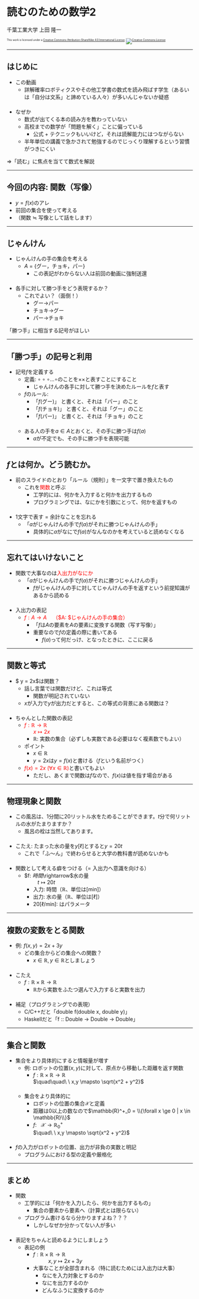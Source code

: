 $\newcommand{\V}[1]{\boldsymbol{#1}}$

# 読むのための数学2

千葉工業大学 上田 隆一

<p style="font-size:50%">
This work is licensed under a <a rel="license" href="http://creativecommons.org/licenses/by-sa/4.0/">Creative Commons Attribution-ShareAlike 4.0 International License</a>.
<a rel="license" href="http://creativecommons.org/licenses/by-sa/4.0/">
<img alt="Creative Commons License" style="border-width:0" src="https://i.creativecommons.org/l/by-sa/4.0/88x31.png" /></a>
</p>

---

## はじめに

* この動画
    * 詳解確率ロボティクスやその他工学書の数式を読み飛ばす学生（あるいは「自分は文系」と諦めている人々）が多いんじゃないか疑惑<br />　
* なぜか
    * 数式が出てくる本の読み方を教わっていない
    * 高校までの数学が「問題を解く」ことに偏っている
        * 公式 + テクニックもいいけど，それは読解能力にはつながらない
    * 半年単位の講義で急かされて勉強するのでじっくり理解するという習慣がつきにくい


$\Rightarrow$「読む」に焦点を当てて数式を解説

---

## 今回の内容: 関数（写像）

* $y = f(x)$のアレ
* 前回の集合を使って考える
* （関数 $\fallingdotseq$ 写像として話をします）

---

## じゃんけん

* じゃんけんの手の集合を考える
  * $A$ = {グー，チョキ，パー}
    * この表記がわからない人は前回の動画に強制送還<br />　
* 各手に対して勝つ手をどう表現するか？
  * これでよい？（面倒！）
    * グー$\rightarrow$パー
    * チョキ$\rightarrow$グー
    * パー$\rightarrow$チョキ

「勝つ手」に相当する記号がほしい

---

## 「勝つ手」の記号と利用

* 記号$f$を定義する
  * 定義: $\circ\circ\circ\dots\circ$のことを$\times\times$と表すことにすること
    * じゃんけんの各手に対して勝つ手を決めたルールを$f$と表す
  * $f$のルール: 
    * 「$f$(グー)」 と書くと、それは「パー」のこと
    * 「$f$(チョキ)」 と書くと、それは「グー」のこと
    * 「$f$(パー)」 と書くと、それは「チョキ」のこと<br />　
  * ある人の手を$a \in A$とおくと、その手に勝つ手は$f(a)$
    * $a$が不定でも、その手に勝つ手を表現可能

---


## $f$とは何か。どう読むか。

* 前のスライドのとおり「ルール（規則）」を一文字で置き換えたもの
  * これを<span style="color:red">関数</span>と呼ぶ
    * 工学的には、何かを入力すると何かを出力するもの
    * プログラミングでは、なにかを引数にとって、何かを返すもの<br />　
* 1文字で表す = 余計なことを忘れる
    * 「$a$がじゃんけんの手で$f(a)$がそれに勝つじゃんけんの手」
      * 具体的に$a$がなにで$f(a)$がなんなのかを考えていると読めなくなる

---

## 忘れてはいけないこと

* 関数で大事なのは<span style="color:red">入出力がなにか</span>
  * 「$a$がじゃんけんの手で$f(a)$がそれに勝つじゃんけんの手」
    * $f$がじゃんけんの手に対してじゃんけんの手を返すという前提知識があるから読める<br />　
* 入出力の表記
  * <span style="color:red">$f: A \rightarrow A \quad$（$A: $じゃんけんの手の集合）</span>
    * 「$f$は$A$の要素を$A$の要素に変換する関数（写す写像）」
    * 重要なので$f$の定義の際に書いてある
      * $f(a)$って何だっけ、となったときに、ここに戻る

---

## 関数と等式

* $ y = 2x$は関数？
  * 話し言葉では関数だけど、これは等式
    * 関数が明記されていない
  * $x$が入力で$y$が出力だとすると、この等式の背景にある関数は？<br />　
* ちゃんとした関数の表記
  * <span style="color:red">$f: \mathbb{R} \to \mathbb{R}$<br />
$\quad\ \ x \mapsto 2x$</span>
    * $\mathbb{R}$: 実数の集合（必ずしも実数である必要はなく複素数でもよい）
  * ポイント
    * $x \in \mathbb{R}$
    * $y = 2x$は$y = f(x)$と書ける（$f$という名前がつく）
  * <span style="color:red">$f(x) = 2x \ (\forall x \in \mathbb{R})$</span>と書いてもよい
    * ただし、あくまで関数は$f$なので、$f(x)$は値を指す場合がある

---

## 物理現象と関数

* この風呂は、1分間に20リットル水をためることができます。$t$分で何リットルの水がたまりますか？
  * 風呂の栓は当然してあります。<br />　
* こたえ: たまった水の量を$y$[$\ell$]とすると$y=20t$
  * これで「ふ〜ん」で終わらせると大学の教科書が読めないかも<br />　
* 関数として考える癖をつける（= 入出力へ意識を向ける）
  * $f: $時間$\rightarrow$水の量<br />
  $\qquad\ t \mapsto 20t$
    * 入力: 時間（$\mathbb{R}$、単位は[min]）
    * 出力: 水の量（$\mathbb{R}$、単位は[$\ell$]）
    * 20[$\ell/$min]: はパラメータ


---

## 複数の変数をとる関数

* 例: $f(x,y) = 2x + 3y$
  * どの集合からどの集合への関数？
    * $x \in \mathbb{R}, y \in \mathbb{R}$としましょう<br />　
* こたえ
  * $f: \mathbb{R}\times \mathbb{R} \to \mathbb{R}$
    * $\mathbb{R}$から実数をふたつ選んで入力すると実数を出力<br />　
* 補足（プログラミングでの表現）
  * C/C++だと「double f(double x, double y)」
  * Haskellだと「f :: Double -> Double -> Double」

---

## 集合と関数

* 集合をより具体的にすると情報量が増す
  * 例: ロボットの位置$(x,y)$に対して、原点から移動した距離を返す関数
    * $f: \mathbb{R} \times \mathbb{R} \to \mathbb{R}$<br />$\quad\quad\ \ x,y \mapsto \sqrt{x^2 + y^2}$<br />　
  * 集合をより具体的に
    * ロボットの位置の集合$\mathcal{X}$と定義
    * 距離は$0$以上の数なので$\mathbb{R}^+_0 = \\{\forall x \ge 0 | x \in \mathbb{R}\\}$
    * $f:\ \ \ \mathcal{X} \to \mathbb{R}^+_0$<br />$\quad\ \ x,y \mapsto \sqrt{x^2 + y^2}$<br />　
* $f$の入力がロボットの位置、出力が非負の実数と明記
    * プログラムにおける型の定義や厳格化


---

## まとめ

* 関数
    * 工学的には「何かを入力したら、何かを出力するもの」
        * 集合の要素から要素へ（計算式とは限らない）
    * プログラム書けるなら分かりますよね？？？
        * しかしなぜか分かってない人が多い<br />　
* 表記をちゃんと読めるようにしましょう
    * 表記の例
        * $f: \mathbb{R} \times \mathbb{R} \to \mathbb{R}$<br />$\quad\quad\ \ x,y \mapsto 2x+3y$
        * 大事なことが全部含まれる（特に読むためには入出力は大事）
            * なにを入力対象とするのか
            * なにを出力するのか
            * どんなふうに変換するのか

